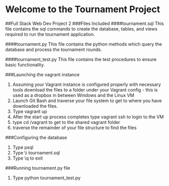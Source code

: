 # Welcome to the Tournament Project
##Full Stack Web Dev Project 2
###Files Included
####tournament.sql
This file contains the sql commands to create the database, tables, and views required to run the tournament application.

####tournament.py
This file contains the python methods which query the database and process the tournament rounds.

####tournament_test.py
This file contains the test procedures to ensure basic functionality.

###Launching the vagrant instance
1) Assuming your Vagrant instance is configured properly with necessary tools download the files to a folder under your Vagrant config - this is used as a dropbox in between Windows and the Linux VM 
2) Launch Git Bash and traverse your file system to get to where you have downloaded the files.
3) Type vagrant up 
4) After the start up process completes type vagrant ssh to login to the VM
5) type cd /vagrant to get to the shared vagrant folder
6) traverse the remainder of your file structure to find the files

###Configuring the database
1) Type psql
2) Type \i tournament.sql
3) Type \q to exit

###Running tournament.py file
1) Type python tournament_test.py
